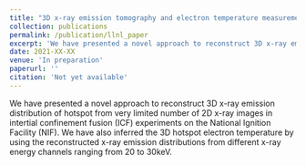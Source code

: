 ```yaml
---
title: "3D x-ray emission tomography and electron temperature measurement of inertial confinement fusion hotspots"
collection: publications
permalink: /publication/llnl_paper
excerpt: 'We have presented a novel approach to reconstruct 3D x-ray emission distribution of hotspot from very limited number of 2D x-ray images in intertial confinement fusion (ICF) experiments on the National Ignition Facility (NIF). We have also inferred the 3D hotspot electron temperature by using the reconstructed x-ray emission distributions from different x-ray energy channels ranging from 20 to 30keV.'
date: 2021-XX-XX
venue: 'In preparation'
paperurl: ''
citation: 'Not yet available'
---
```

We have presented a novel approach to reconstruct 3D x-ray emission distribution of hotspot from very limited number of 2D x-ray images in intertial confinement fusion (ICF) experiments on the National Ignition Facility (NIF). We have also inferred the 3D hotspot electron temperature by using the reconstructed x-ray emission distributions from different x-ray energy channels ranging from 20 to 30keV.
